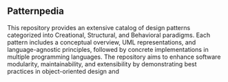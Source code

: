 ## Patternpedia
This repository provides an extensive catalog of design patterns categorized into Creational, Structural, and Behavioral paradigms. Each pattern includes a conceptual overview, UML representations, and language-agnostic principles, followed by concrete implementations in multiple programming languages. The repository aims to enhance software modularity, maintainability, and extensibility by demonstrating best practices in object-oriented design and
